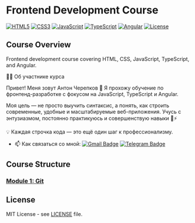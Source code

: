# Frontend Development Course

[![HTML5](https://img.shields.io/badge/HTML5-E34F26?style=flat-square&logo=html5&logoColor=white)](https://developer.mozilla.org/en-US/docs/Web/Guide/HTML/HTML5)
[![CSS3](https://img.shields.io/badge/CSS3-1572B6?style=flat-square&logo=css3&logoColor=white)](https://developer.mozilla.org/en-US/docs/Web/CSS)
[![JavaScript](https://img.shields.io/badge/JavaScript-F7DF1E?style=flat-square&logo=javascript&logoColor=black)](https://developer.mozilla.org/en-US/docs/Web/JavaScript)
[![TypeScript](https://img.shields.io/badge/TypeScript-007ACC?style=flat-square&logo=typescript&logoColor=white)](https://www.typescriptlang.org/)
[![Angular](https://img.shields.io/badge/Angular-DD0031?style=flat-square&logo=angular&logoColor=white)](https://angular.io/)
[![License](https://img.shields.io/badge/license-MIT-blue.svg)](./LICENSE)

## Course Overview

Frontend development course covering HTML, CSS, JavaScript, TypeScript, and Angular.

👨‍💻 Об участнике курса

Привет! Меня зовут Антон Черепков 👋
Я прохожу обучение по фронтенд-разработке с фокусом на JavaScript, TypeScript и Angular.

Моя цель — не просто выучить синтаксис, а понять, как строить современные, удобные и масштабируемые веб-приложения.
Учусь с энтузиазмом, постоянно практикуюсь и совершенствую навыки 🧠⚡

💡 Каждая строчка кода — это ещё один шаг к профессионализму.

- 📫 Как связаться со мной: [![Gmail Badge](https://img.shields.io/badge/-Gmail-red?style=flat&logo=Gmail&logoColor=white)](mailto:tcherepkovanthon@gmail.com)
[![Telegram Badge](https://img.shields.io/badge/-Telegram-blue?style=flat&logo=Telegram&logoColor=white)](https://t.me/antoncher17)

## Course Structure

### [Module 1: Git](./lesson_1)

## License

MIT License - see [LICENSE](./LICENSE) file.

